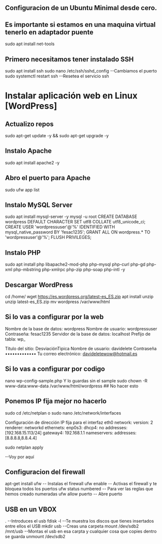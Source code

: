 ## Configuracion de un Ubuntu Minimal desde cero.

## Es importante si estamos en una maquina virtual tenerlo en adaptador puente
sudo apt install net-tools

## Primero necesitamos tener instalado SSH
sudo apt install ssh
sudo nano /etc/ssh/sshd_config      --Cambiamos el puerto
sudo systemctl restart ssh          --Resetea el servicio ssh


# Instalar aplicación web en Linux [WordPress]

## Actualizo repos
sudo apt-get update -y && sudo apt-get upgrade -y

## Instalo Apache
sudo apt install apache2 -y

## Abro el puerto para Apache
sudo ufw app list

## Instalo MySQL Server
sudo apt install mysql-server -y
mysql -u root
	CREATE DATABASE wordpress DEFAULT CHARACTER SET utf8 COLLATE utf8_unicode_ci;
	CREATE USER 'wordpressuser'@'%' IDENTIFIED WITH mysql_native_password BY 'fesac1235';
	GRANT ALL ON wordpress.* TO 'wordpressuser'@'%';
	FLUSH PRIVILEGES;

## Instalo PHP
sudo apt install php libapache2-mod-php php-mysql php-curl php-gd php-xml php-mbstring php-xmlrpc php-zip php-soap php-intl -y

## Descargar WordPress
cd /home/
wget https://es.wordpress.org/latest-es_ES.zip
apt install unzip
unzip latest-es_ES.zip 
mv wordpress /var/www/html


## Si lo vas a configurar por la web 

Nombre de la base de datos:	wordpress
Nombre de usuario:		wordpressuser
Contraseña:			fesac1235
Servidor de la base de datos:	localhost
Prefijo de tabla:		wp_


Título del sitio:		DesviaciónTipica
Nombre de usuario:		davidelete
Contraseña	
•••••••••••••
Tu correo electrónico:		davideletewow@hotmail.es



## Si lo vas a configurar por codigo
nano wp-config-sample.php		Y lo guardas sin el sample
sudo chown -R www-data:www-data /var/www/html/wordpress ## No hacer esto








## Ponemos IP fija  mejor no hacerlo
sudo cd /etc/netplan o sudo nano /etc/network/interfaces

Configuración de dirección IP fija para el interfaz eth0
network:
  version: 2
  renderer: networkd
  ethernets:
    enp0s3:
     dhcp4: no
     addresses: [192.168.15.113/24]
     gateway4: 192.168.1.1
     nameservers:
       addresses: [8.8.8.8,8.8.4.4]

sudo netplan apply

--Voy por aquí

## Configuracion del firewall
apt-get install ufw     -- Instalas el firewall
ufw enable              -- Activas el firewall y te bloquea todos los puertos
ufw status numbered     -- Para ver las reglas que hemos creado numeradas
ufw allow puerto        -- Abre puerto


## USB en un VBOX
.                         --Introduces el usb 
fdisk -l                  --Te muestra los discos que tienes insertados entre ellos el USB 
mkdir usb                 --Creas una carpeta
mount /dev/sdb2 /mnt/usb  --Montas el usb en esa carpta y cualquier cosa que copies dentro se guarda
unmount /dev/sdb2




